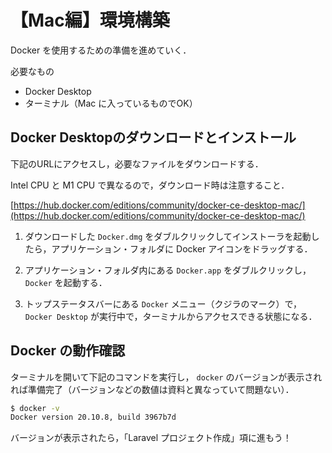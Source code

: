 # 【Mac編】環境構築

Docker を使用するための準備を進めていく．

必要なもの

- Docker Desktop
- ターミナル（Mac に入っているものでOK）

## Docker Desktopのダウンロードとインストール

下記のURLにアクセスし，必要なファイルをダウンロードする．

Intel CPU と M1 CPU で異なるので，ダウンロード時は注意すること．

[https://hub.docker.com/editions/community/docker-ce-desktop-mac/](https://hub.docker.com/editions/community/docker-ce-desktop-mac/)

1. ダウンロードした `Docker.dmg` をダブルクリックしてインストーラを起動したら，アプリケーション・フォルダに Docker アイコンをドラッグする．

2. アプリケーション・フォルダ内にある `Docker.app` をダブルクリックし， `Docker` を起動する．

3. トップステータスバーにある `Docker` メニュー（クジラのマーク）で， `Docker Desktop` が実行中で，ターミナルからアクセスできる状態になる．

## Docker の動作確認

ターミナルを開いて下記のコマンドを実行し， `docker` のバージョンが表示されれば準備完了（バージョンなどの数値は資料と異なっていて問題ない）．

```bash
$ docker -v
Docker version 20.10.8, build 3967b7d

```

バージョンが表示されたら，「Laravel プロジェクト作成」項に進もう！